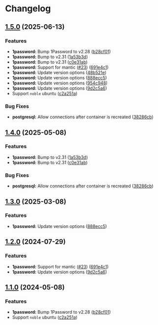 # Changelog

## [1.5.0](https://github.com/phynias/vs-features/compare/1password-v1.4.0...1password-v1.5.0) (2025-06-13)


### Features

* **1password:** Bump 1Password to v2.28 ([b28cf01](https://github.com/phynias/vs-features/commit/b28cf018f71197661a82ecf025f97f653befefe3))
* **1password:** Bump to v2.31 ([1a53b3d](https://github.com/phynias/vs-features/commit/1a53b3d584b3ae6da3aa37b03e67479b8dca8747))
* **1password:** Bump to v2.31 ([c0e31ab](https://github.com/phynias/vs-features/commit/c0e31aba9f66e40603650147ad357a24fdc73041))
* **1password:** Support for mantic ([#23](https://github.com/phynias/vs-features/issues/23)) ([691e4c1](https://github.com/phynias/vs-features/commit/691e4c18c6c829483a5dcad307b326b318ef8423))
* **1password:** Update version options ([48b521e](https://github.com/phynias/vs-features/commit/48b521e0706dad08b0308029e257236ab5bc99d7))
* **1password:** Update version options ([888ecc5](https://github.com/phynias/vs-features/commit/888ecc5e1140405d3239cd3475b6b6a0da9d116d))
* **1password:** Update version options ([954c948](https://github.com/phynias/vs-features/commit/954c948b3246f7474d8f5de6ecb908ff0c0bc986))
* **1password:** Update version options ([9d2c5a6](https://github.com/phynias/vs-features/commit/9d2c5a682307ed776d9f28a27f066dacf7f901b0))
* Support `noble` ubuntu ([c2a251a](https://github.com/phynias/vs-features/commit/c2a251aafc58c1d121cd6f07e36d4031921ee219))


### Bug Fixes

* **postgresql:** Allow connections after container is recreated ([38286cb](https://github.com/phynias/vs-features/commit/38286cbd669acc58e79732ce20fb71a25ec17ac9))

## [1.4.0](https://github.com/itsmechlark/features/compare/1password-v1.3.0...1password-v1.4.0) (2025-05-08)


### Features

* **1password:** Bump to v2.31 ([1a53b3d](https://github.com/itsmechlark/features/commit/1a53b3d584b3ae6da3aa37b03e67479b8dca8747))
* **1password:** Bump to v2.31 ([c0e31ab](https://github.com/itsmechlark/features/commit/c0e31aba9f66e40603650147ad357a24fdc73041))


### Bug Fixes

* **postgresql:** Allow connections after container is recreated ([38286cb](https://github.com/itsmechlark/features/commit/38286cbd669acc58e79732ce20fb71a25ec17ac9))

## [1.3.0](https://github.com/itsmechlark/features/compare/1password-v1.2.0...1password-v1.3.0) (2025-03-08)


### Features

* **1password:** Update version options ([888ecc5](https://github.com/itsmechlark/features/commit/888ecc5e1140405d3239cd3475b6b6a0da9d116d))

## [1.2.0](https://github.com/itsmechlark/features/compare/1password-v1.1.0...1password-v1.2.0) (2024-07-29)


### Features

* **1password:** Support for mantic ([#23](https://github.com/itsmechlark/features/issues/23)) ([691e4c1](https://github.com/itsmechlark/features/commit/691e4c18c6c829483a5dcad307b326b318ef8423))
* **1password:** Update version options ([9d2c5a6](https://github.com/itsmechlark/features/commit/9d2c5a682307ed776d9f28a27f066dacf7f901b0))

## [1.1.0](https://github.com/itsmechlark/features/compare/1password-v1.0.2...1password-v1.1.0) (2024-05-08)


### Features

* **1password:** Bump 1Password to v2.28 ([b28cf01](https://github.com/itsmechlark/features/commit/b28cf018f71197661a82ecf025f97f653befefe3))
* Support `noble` ubuntu ([c2a251a](https://github.com/itsmechlark/features/commit/c2a251aafc58c1d121cd6f07e36d4031921ee219))
